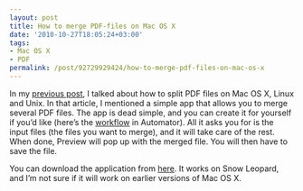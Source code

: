 ```yaml
---
layout: post
title: How to merge PDF-files on Mac OS X
date: '2010-10-27T18:05:24+03:00'
tags:
- Mac OS X
- PDF
permalink: /post/92729929424/how-to-merge-pdf-files-on-mac-os-x
---
```

In my [previous post](/2010/10/22/how-to-split-a-pdf-files-on-mac-and-linuxunix/), I talked about how to split PDF files on Mac OS X, Linux and Unix. In that article, I mentioned a simple app that allows you to merge several PDF files. The app is dead simple, and you can create it for yourself if you’d like (here’s the [workflow](http://viktorpetersson.com/wp-content/uploads/MergePDF_workflow.png) in Automator). All it asks you for is the input files (the files you want to merge), and it will take care of the rest. When done, Preview will pop up with the merged file. You will then have to save the file.

You can download the application from [here](http://viktorpetersson.com/wp-content/uploads/MergePDF.zip). It works on Snow Leopard, and I’m not sure if it will work on earlier versions of Mac OS X.

